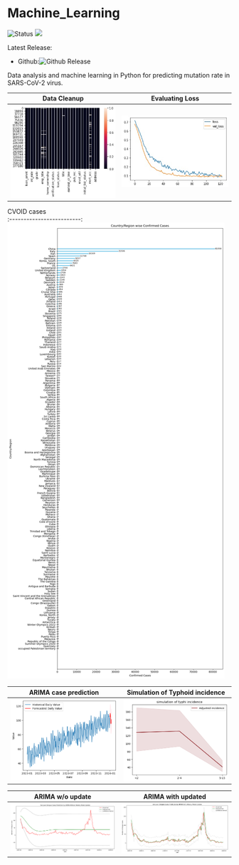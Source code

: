 # Machine_Learning

![Status](https://img.shields.io/badge/status-stable-%231fe01f)
<a href="https://doi.org/10.1016/j.imu.2021.100798"><img src="https://img.shields.io/badge/DOI-10.1016/j.imu.2021.100798-blue"></a>

Latest Release:
* Github:![Github Release](https://img.shields.io/badge/release-v1-blue)

Data analysis and machine learning in Python for predicting mutation rate in SARS-CoV-2 virus.

Data Cleanup             |  Evaluating Loss
:-------------------------:|:-------------------------:
![](https://github.com/hasanwraeth/Machine_Learning/blob/main/cleanup.jpg)  |  ![](https://github.com/hasanwraeth/Machine_Learning/blob/main/loss.jpg)

CVOID cases             
:-------------------------:
![](https://github.com/hasanwraeth/Machine_Learning/blob/main/cases.png) 

ARIMA case prediction            | Simulation of Typhoid incidence
:-------------------------:|:-------------------------:
![](https://github.com/hasanwraeth/Machine_Learning/blob/main/ARIMA_pred.png)|  ![](https://github.com/hasanwraeth/Machine_Learning/blob/main/typhi.png)

ARIMA w/o update            | ARIMA with updated
:-------------------------:|:-------------------------:
![](https://github.com/hasanwraeth/Machine_Learning/blob/main/ARIMAwoup.png)|  ![](https://github.com/hasanwraeth/Machine_Learning/blob/main/ARIMAup.png)

